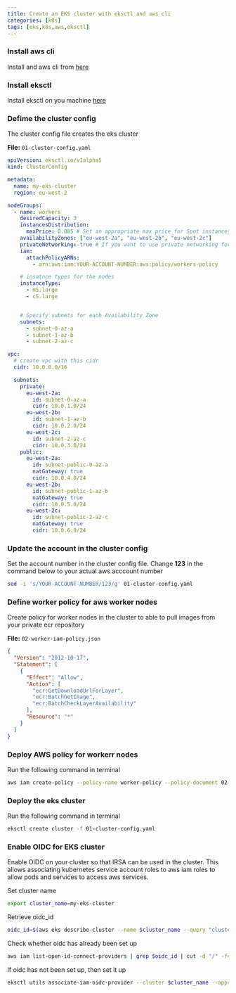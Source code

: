 ```yaml
---
title: Create an EKS cluster with eksctl and aws cli
categories: [k8s]
tags: [eks,k8s,aws,eksctl]
---
```

### Install aws cli 
Install and aws cli from [here](https://aws.amazon.com/cli/)

### Install eksctl
Install eksctl on you machine [here](https://eksctl.io/)

### Defime the cluster config
The cluster config file creates the eks cluster 

**File:** ```01-cluster-config.yaml```

```yaml
apiVersion: eksctl.io/v1alpha5
kind: ClusterConfig

metadata:
  name: my-eks-cluster
  region: eu-west-2

nodeGroups:
  - name: workers
    desiredCapacity: 3
    instancesDistribution:
      maxPrice: 0.085 # Set an appropriate max price for Spot instances
    availabilityZones: ["eu-west-2a", "eu-west-2b", "eu-west-2c"]
    privateNetworking: true # If you want to use private networking for the nodes
    iam:
      attachPolicyARNs:
        - arn:aws:iam:YOUR-ACCOUNT-NUMBER:aws:policy/workers-policy

    # insatnce types for the nodes
    instanceType:
      - m5.large
      - c5.large


    # Specify subnets for each Availability Zone
    subnets:
      - subnet-0-az-a
      - subnet-1-az-b
      - subnet-2-az-c

vpc:
  # create vpc with this cidr
  cidr: 10.0.0.0/16

  subnets:
    private:
      eu-west-2a:
        id: subnet-0-az-a
        cidr: 10.0.1.0/24
      eu-west-2b:
        id: subnet-1-az-b
        cidr: 10.0.2.0/24
      eu-west-2c:
        id: subnet-2-az-c
        cidr: 10.0.3.0/24
    public:
      eu-west-2a:
        id: subnet-public-0-az-a
        natGateway: true
        cidr: 10.0.4.0/24
      eu-west-2b:
        id: subnet-public-1-az-b
        natGateway: true
        cidr: 10.0.5.0/24
      eu-west-2c:
        id: subnet-public-2-az-c
        natGateway: true
        cidr: 10.0.6.0/24
```

### Update the account in the cluster config
Set the account number in the cluster config file. Change **123** in the command below to your actual aws acccount number
```bash
sed -i 's/YOUR-ACCOUNT-NUMBER/123/g' 01-cluster-config.yaml
```

### Define worker policy for aws worker nodes
Create policy for worker nodes in the cluster to able to pull images from your private ecr repository 

**File:**  ```02-worker-iam-policy.json```
```json
{
  "Version": "2012-10-17",
  "Statement": [
    {
      "Effect": "Allow",
      "Action": [
        "ecr:GetDownloadUrlForLayer",
        "ecr:BatchGetImage",
        "ecr:BatchCheckLayerAvailability"
      ],
      "Resource": "*"
    }
  ]
}
```

### Deploy AWS policy for workerr nodes
Run the following command in terminal
```bash
aws iam create-policy --policy-name worker-policy --policy-document 02-worker-iam-policy.json
```


### Deploy the eks cluster 
Run the following command in terminal
```bash
eksctl create cluster -f 01-cluster-config.yaml
```

### Enable OIDC for EKS cluster
Enable OIDC on your cluster so that IRSA can be used in the cluster. This allows associating kubernetes service account roles to aws iam roles to allow pods and services to access aws services. 

Set cluster name
```bash
export cluster_name=my-eks-cluster
```

Retrieve oidc_id
``` bash
oidc_id=$(aws eks describe-cluster --name $cluster_name --query "cluster.identity.oidc.issuer" --output text | cut -d '/' -f 5)
```

Check whether oidc has already been set up
```bash
aws iam list-open-id-connect-providers | grep $oidc_id | cut -d "/" -f4
```

If oidc has not been set up, then set it up
```bash
eksctl utils associate-iam-oidc-provider --cluster $cluster_name --approve
```

